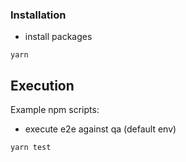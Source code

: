### Installation <a id="installation"></a>

- install packages
```commandline
yarn
```

## Execution <a id="execute"></a>
Example npm scripts:

- execute e2e against qa (default env)
```commandline
yarn test